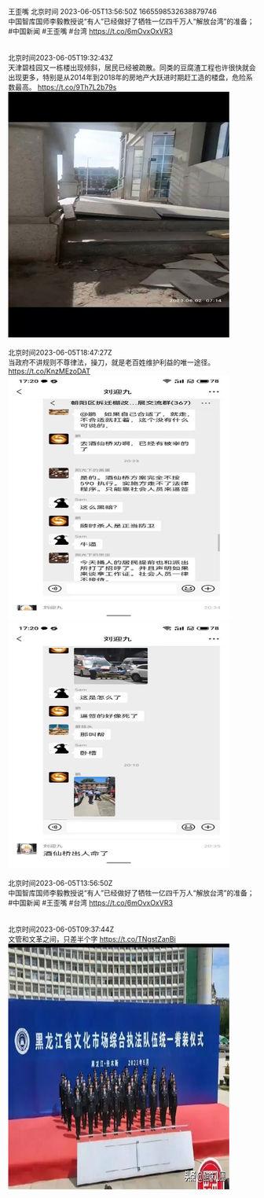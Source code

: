 王歪嘴 北京时间 2023-06-05T13:56:50Z 1665598532638879746<br>中国智库国师李毅教授说“有人”已经做好了牺牲一亿四千万人“解放台湾”的准备；#中国新闻 #王歪嘴 #台湾
https://t.co/6mOvxOxVR3<br><br><br>北京时间2023-06-05T19:32:43Z<br>天津碧桂园又一栋楼出现倾斜，居民已经被疏散。同类的豆腐渣工程也许很快就会出现更多，特别是从2014年到2018年的房地产大跃进时期赶工造的楼盘，危险系数最高。 https://t.co/9Th7L2b79s<br><img src='/temp/video/2023/t-Month-6/u-Day-05/yajunwwz/1665683061672124416_0.jpg' width='450' height='500'><br><br>北京时间2023-06-05T18:47:27Z<br>当政府不讲规则不尊律法，操刀，就是老百姓维护利益的唯一途径。 https://t.co/KnzMEzoDAT<br><img src='/temp/image/2023/t-Month-6/1665671671255117825_0.jpg' width='450' height='500'><img src='/temp/image/2023/t-Month-6/1665671671255117825_1.jpg' width='450' height='500'><br><br>北京时间2023-06-05T13:56:50Z<br>中国智库国师李毅教授说“有人”已经做好了牺牲一亿四千万人“解放台湾”的准备；#中国新闻 #王歪嘴 #台湾
https://t.co/6mOvxOxVR3<br><br><br>北京时间2023-06-05T09:37:44Z<br>文管和文革之间，只差半个字 https://t.co/TNgstZanBi<br><img src='/temp/image/2023/t-Month-6/1665533328173277186_0.jpg' width='450' height='500'><br><br>